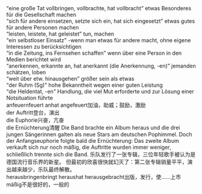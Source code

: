 <div class="QSA"><Q>eine große Tat vollbringen,
vollbrachte, hat vollbracht</Q><S></S><A>
etwas Besonderes für die Gesellschaft machen
</A></div>
<div class="QSA"><Q>sich für andere einsetzen,
setzte sich ein, hat sich eingesetzt</Q><S></S><A>
etwas gutes für andere Personen machen
</A></div>
<div class="QSA"><Q>leisten, leistete, hat geleistet</Q><S></S><A>
tun, machen
</A></div>
<div class="QSA"><Q>ein selbstloser Einsatz</Q><S></S><A>
-wenn man etwas für andere macht, ohne eigene Interessen zu berücksichtigen
</A></div>
<div class="QSA"><Q>in die Zeitung, ins Fernsehen schaffen</Q><S></S><A>
wenn über eine Person in den Medien berichtet wird
</A></div>
<div class="QSA"><Q>anerkennen, erkannte an, hat anerkannt
(die Anerkennung, -en)</Q><S></S><A>
jemanden schätzen, loben
</A></div>
<div class="QSA"><Q>weit über etw. hinausgehen</Q><S></S><A>
größer sein als etwas
</A></div>
<div class="QSA"><Q>der Ruhm (Sg)</Q><S></S><A>
hohe Bekanntheit wegen einer guten Leistung
</A></div>
<div class="QSA"><Q>die Heldentat, -en</Q><S></S><A>
Handlung, die viel Mut erforderte und zur Lösung einer Notsituation führte
</A></div>


<div class="Wort"><W1>anfeuern</W1><W2>feuert an</W2><W3>hat angefeuert</W3><W4>加油，助威；鼓励，激励</W4><Notiz></Notiz></div>
<div class="Wort"><W1>der Auftritt</W1><W2>登台，演出</W2><W3></W3><W4></W4><Notiz></Notiz></div>
<div class="Wort"><W1>die Euphorie</W1><W2>兴奋，亢奋</W2><W3></W3><W4></W4><Notiz></Notiz></div>
<div class="Wort"><W1>die Ernüchterung</W1><W2>清醒</W2><W3></W3><W4></W4><Notiz>
Die Band brachte ein Album heraus und die drei jungen Sängerinnen galten als neue Stars am deutschen Pophimmel. Doch der Anfangseuphorie folgte bald die Ernüchterung: Das zweite Album verkauft sich nur noch mäßig, die Auftritte wurden immer weniger, schließlich trennte sich die Band.
乐队发行了一张专辑，三位年轻歌手被认为是德国流行音乐界的新星。 但最初的欣喜很快就幻灭了：第二张专辑销量平平，演出越来越少，乐队最终解散。</Notiz></div>
<div class="Wort"><W1>herausbringen</W1><W2>bringt heraus</W2><W3>hat herausgebracht</W3><W4>出版，发行，使……上市</W4><Notiz></Notiz></div>
<div class="Wort"><W1>mäßig</W1><W2>不是很好的，一般的</W2><W3></W3><W4></W4><Notiz></Notiz></div>

